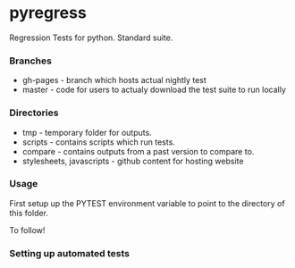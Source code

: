 pyregress
=========

Regression Tests for python. Standard suite. 

### Branches

* gh-pages - branch which hosts actual nightly test
* master - code for users to actualy download the test suite to run locally


### Directories

* tmp - temporary folder for outputs.
* scripts - contains scripts which run tests.
* compare - contains outputs from a past version to compare to.
* stylesheets, javascripts - github content for hosting website

### Usage

First setup up the PYTEST environment variable to point to the directory of this folder.



To follow!

### Setting up automated tests







